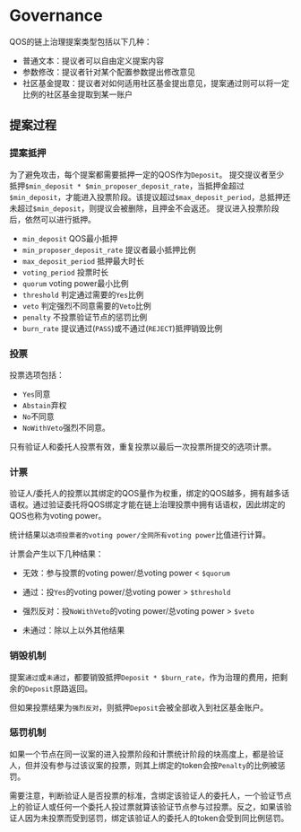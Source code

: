 # Governance


QOS的链上治理提案类型包括以下几种：

* 普通文本：提议者可以自由定义提案内容
* 参数修改：提议者针对某个配置参数提出修改意见
* 社区基金提取：提议者对如何适用社区基金提出意见，提案通过则可以将一定比例的社区基金提取到某一账户

## 提案过程

### 提案抵押

为了避免攻击，每个提案都需要抵押一定的QOS作为`Deposit`。
提交提议者至少抵押`$min_deposit * $min_proposer_deposit_rate`，当抵押金超过`$min_deposit`，才能进入投票阶段。该提议超过`$max_deposit_period`，总抵押还未超过`$min_deposit`，则提议会被删除，且押金不会返还。
提议进入投票阶段后，依然可以进行抵押。

* `min_deposit` QOS最小抵押
* `min_proposer_deposit_rate` 提议者最小抵押比例
* `max_deposit_period` 抵押最大时长
* `voting_period` 投票时长
* `quorum` voting power最小比例
* `threshold` 判定通过需要的`Yes`比例
* `veto` 判定强烈不同意需要的`Veto`比例
* `penalty` 不投票验证节点的惩罚比例
* `burn_rate` 提议通过(`PASS`)或不通过(`REJECT`)抵押销毁比例

### 投票

投票选项包括：
* `Yes`同意
* `Abstain`弃权
* `No`不同意
* `NoWithVeto`强烈不同意。

只有验证人和委托人投票有效，重复投票以最后一次投票所提交的选项计票。

### 计票

验证人/委托人的投票以其绑定的QOS量作为权重，绑定的QOS越多，拥有越多话语权。通过验证委托将QOS绑定才能在链上治理投票中拥有话语权，因此绑定的QOS也称为voting power。

统计结果以`选项投票者的voting power/全网所有voting power`比值进行计算。

计票会产生以下几种结果：

* 无效：参与投票的voting power/总voting power < `$quorum`

* 通过：投`Yes`的voting power/总voting power > `$threshold`

* 强烈反对：投`NoWithVeto`的voting power/总voting power > `$veto`

* 未通过：除以上以外其他结果

### 销毁机制

提案`通过`或`未通过`，都要销毁抵押`Deposit * $burn_rate`，作为治理的费用，把剩余的`Deposit`原路返回。

但如果投票结果为`强烈反对`，则抵押`Deposit`会被全部收入到社区基金账户。

### 惩罚机制

如果一个节点在同一议案的进入投票阶段和计票统计阶段的块高度上，都是验证人，但并没有参与过该议案的投票，则其上绑定的token会按`Penalty`的比例被惩罚。

需要注意，判断验证人是否投票的标准，含绑定该验证人的委托人，一个验证节点上的验证人或任何一个委托人投过票就算该验证节点参与过投票。反之，如果该验证人因为未投票而受到惩罚，绑定该验证人的委托人的token会受到同比例惩罚。



